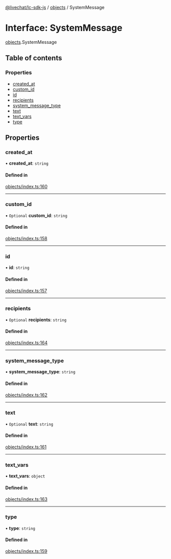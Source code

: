 [@livechat/lc-sdk-js](../README.md) / [objects](../modules/objects.md) / SystemMessage

# Interface: SystemMessage

[objects](../modules/objects.md).SystemMessage

## Table of contents

### Properties

- [created\_at](objects.SystemMessage.md#created_at)
- [custom\_id](objects.SystemMessage.md#custom_id)
- [id](objects.SystemMessage.md#id)
- [recipients](objects.SystemMessage.md#recipients)
- [system\_message\_type](objects.SystemMessage.md#system_message_type)
- [text](objects.SystemMessage.md#text)
- [text\_vars](objects.SystemMessage.md#text_vars)
- [type](objects.SystemMessage.md#type)

## Properties

### created\_at

• **created\_at**: `string`

#### Defined in

[objects/index.ts:160](https://github.com/livechat/lc-sdk-js/blob/4da1eb6/src/objects/index.ts#L160)

___

### custom\_id

• `Optional` **custom\_id**: `string`

#### Defined in

[objects/index.ts:158](https://github.com/livechat/lc-sdk-js/blob/4da1eb6/src/objects/index.ts#L158)

___

### id

• **id**: `string`

#### Defined in

[objects/index.ts:157](https://github.com/livechat/lc-sdk-js/blob/4da1eb6/src/objects/index.ts#L157)

___

### recipients

• `Optional` **recipients**: `string`

#### Defined in

[objects/index.ts:164](https://github.com/livechat/lc-sdk-js/blob/4da1eb6/src/objects/index.ts#L164)

___

### system\_message\_type

• **system\_message\_type**: `string`

#### Defined in

[objects/index.ts:162](https://github.com/livechat/lc-sdk-js/blob/4da1eb6/src/objects/index.ts#L162)

___

### text

• `Optional` **text**: `string`

#### Defined in

[objects/index.ts:161](https://github.com/livechat/lc-sdk-js/blob/4da1eb6/src/objects/index.ts#L161)

___

### text\_vars

• **text\_vars**: `object`

#### Defined in

[objects/index.ts:163](https://github.com/livechat/lc-sdk-js/blob/4da1eb6/src/objects/index.ts#L163)

___

### type

• **type**: `string`

#### Defined in

[objects/index.ts:159](https://github.com/livechat/lc-sdk-js/blob/4da1eb6/src/objects/index.ts#L159)
